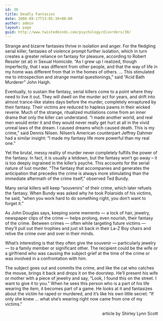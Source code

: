 ```yaml
---
id: 38
title: Deadly Fantasies
date: 2008-09-17T13:05:30+00:00
author: admin
layout: page
guid: http://www.twistedminds.com/psychology/disorders/38/
---
```

<p class="dropcap-first">
  Strange and bizarre fantasies thrive in isolation and anger. For the fledgling serial killer, fantasies of violence prompt further isolation, which in turn creates a greater reliance on fantasy for pleasure, according to Robert Ressler (et al) in Sexual Homicide. &#8220;As I grew up I realized, though imperfectly, that I was different from other people, and that the way of life in my home was different from that in the homes of others. &#8230; This stimulated me to introspection and strange mental questionings,&#8221; said &#8220;Acid Bath Murderer&#8221; John Haigh.
</p>

Eventually, to sustain the fantasy, serial killers come to a point where they need to live it out. They will dwell on the murder act for years, and drift into almost trance-like states days before the murder, completely enraptured by their fantasy. Their victims are reduced to hapless pawns in their wicked reverie. Much of the strange, ritualized mutilations come from an inner drama that only the killer can understand. &#8220;I made another world, and real men would enter it and they would never really get hurt at all in the vivid unreal laws of the dream. I caused dreams which caused death. This is my crime,&#8221; said Dennis Nilsen. Nilsen&#8217;s American counterpart Jeffrey Dahmer had a similar insight: &#8220;I made my fantasy life more powerful than my real one.&#8221;

Yet the brutal, messy reality of murder never completely fulfills the power of the fantasy. In fact, it is usually a letdown, but the fantasy won&#8217;t go away &#8211; it is too deeply ingrained in the killer&#8217;s psyche. This accounts for the serial nature of lust murder. &#8220;The fantasy that accompanies and generates the anticipation that precedes the crime is always more stimulating than the immediate aftermath of the crime itself,&#8221; observed Ted Bundy.

Many serial killers will keep &#8220;souvenirs&#8221; of their crime, which later refuels the fantasy. When Bundy was asked why he took Polaroids of his victims, he said, &#8220;when you work hard to do something right, you don&#8217;t want to forget it.&#8221;

As John Douglas says, keeping some memento &#8212; a lock of hair, jewelry, newspaper clips of the crime &#8212; helps prolong, even nourish, their fantasy of the crime. Between crimes &#8212; often while targeting future victims &#8212; they&#8217;ll pull out their trophies and just sit back in their La-Z Boy chairs and relive the crime over and over in their minds.

What&#8217;s interesting is that they often give the souvenir &#8212; particularly jewelry &#8212; to a family member or significant other. The recipient could be the wife or a girlfriend who was causing the subject grief at the time of the crime or was involved in a confrontation with him. 

The subject goes out and commits the crime, and like the cat who catches the mouse, brings it back and drops it on the doorstep. He&#8217;ll present his wife or mother with a piece of jewelry and say, &#8220;Look, I found this on the street. I want to give it to you.&#8221; When he sees this person who is a part of his life wearing the item, it becomes part of a game. He looks at it and fantasizes about the victim he raped or murdered, and it&#8217;s like his own little secret: &#8220;If only she knew &#8230; what she&#8217;s wearing right now came from one of my victims.&#8221;

<p style="text-align: right;">
  article by Shirley Lynn Scott
</p>